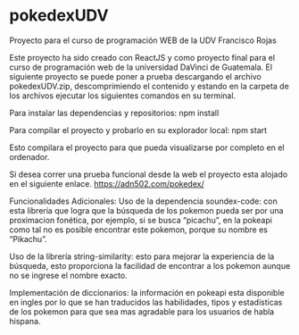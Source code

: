 # pokedexUDV
Proyecto para el curso de programación WEB de la UDV
Francisco Rojas

Este proyecto ha sido creado con ReactJS y como proyecto final para el curso de programación web de la universidad DaVinci de Guatemala.
El siguiente proyecto se puede poner a prueba descargando el archivo pokedexUDV.zip, descomprimiendo el contenido y estando en la carpeta de los archivos ejecutar los siguientes comandos en su terminal.

Para instalar las dependencias y repositorios:
npm install

Para compilar el proyecto y probarlo en su explorador local:
npm start

Esto compilara el proyecto para que pueda visualizarse por completo en el ordenador.

Si desea correr una prueba funcional desde la web el proyecto esta alojado en el siguiente enlace.
https://adn502.com/pokedex/

Funcionalidades Adicionales:
Uso de la dependencia soundex-code: con esta librería que logra que la búsqueda de los pokemon pueda ser por una proximacion fonética, por ejemplo, si se busca “picachu”, en la pokeapi como tal no es posible encontrar este pokemon, porque su nombre es “Pikachu”.

Uso de la librería string-similarity: esto para mejorar la experiencia de la búsqueda, esto proporciona la facilidad de encontrar a los pokemon aunque no se ingrese el nombre exacto.

Implementación de diccionarios: la información en pokeapi esta disponible en ingles por lo que se han traducidos las habilidades, tipos y estadísticas de los pokemon para que sea mas agradable para los usuarios de habla hispana.
